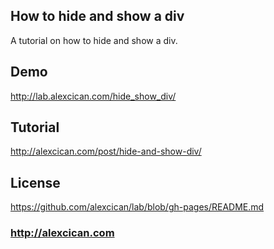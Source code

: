 ## How to hide and show a div
A tutorial on how to hide and show a div.

## Demo
http://lab.alexcican.com/hide_show_div/

## Tutorial
http://alexcican.com/post/hide-and-show-div/

## License
https://github.com/alexcican/lab/blob/gh-pages/README.md

### http://alexcican.com